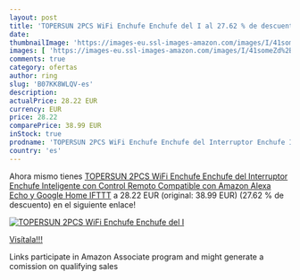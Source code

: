 ```yaml
---
layout: post
title: 'TOPERSUN 2PCS WiFi Enchufe Enchufe del I al 27.62 % de descuento'
date: 
thumbnailImage: 'https://images-eu.ssl-images-amazon.com/images/I/41someZd%2BXL._SL200_.jpg'
images: [ 'https://images-eu.ssl-images-amazon.com/images/I/41someZd%2BXL._SL200_.jpg' ]
comments: true
category: ofertas
author: ring
slug: 'B07KK8WLQV-es'
description:
actualPrice: 28.22 EUR
currency: EUR
price: 28.22
comparePrice: 38.99 EUR
inStock: true
prodname: 'TOPERSUN 2PCS WiFi Enchufe Enchufe del Interruptor Enchufe Inteligente con Control Remoto Compatible con Amazon Alexa Echo y Google Home IFTTT'
country: 'es'
---
```


Ahora mismo tienes [TOPERSUN 2PCS WiFi Enchufe Enchufe del Interruptor Enchufe Inteligente con Control Remoto Compatible con Amazon Alexa Echo y Google Home IFTTT](https://www.amazon.es/dp/B07KK8WLQV/?tag=tolees-21) a 28.22 EUR (original: 38.99 EUR) (27.62 %  de descuento) en el siguiente enlace!

[![TOPERSUN 2PCS WiFi Enchufe Enchufe del I](https://images-eu.ssl-images-amazon.com/images/I/41someZd%2BXL._SL200_.jpg)](https://www.amazon.es/dp/B07KK8WLQV/?tag=tolees-21)

[Visítala!!!](https://www.amazon.es/dp/B07KK8WLQV/?tag=tolees-21)

Links participate in Amazon Associate program and might generate a comission on qualifying sales
